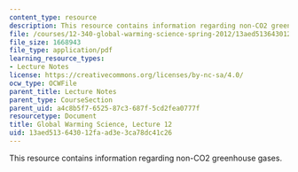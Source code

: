 ```yaml
---
content_type: resource
description: This resource contains information regarding non-CO2 greenhouse gases.
file: /courses/12-340-global-warming-science-spring-2012/13aed513643012faad3e3ca78dc41c26_MIT12_340S12_lec12.pdf
file_size: 1668943
file_type: application/pdf
learning_resource_types:
- Lecture Notes
license: https://creativecommons.org/licenses/by-nc-sa/4.0/
ocw_type: OCWFile
parent_title: Lecture Notes
parent_type: CourseSection
parent_uid: a4c8b5f7-6525-87c3-687f-5cd2fea0777f
resourcetype: Document
title: Global Warming Science, Lecture 12
uid: 13aed513-6430-12fa-ad3e-3ca78dc41c26
---
```

This resource contains information regarding non-CO2 greenhouse gases.